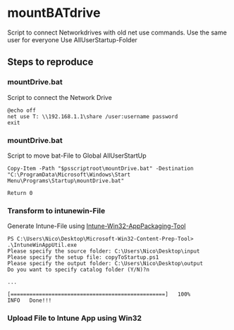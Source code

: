 # mountBATdrive
Script to connect Networkdrives with old net use commands. 
Use the same user for everyone 
Use AllUserStartup-Folder 

## Steps to reproduce
### mountDrive.bat
Script to connect the Network Drive
```
@echo off
net use T: \\192.168.1.1\share /user:username password
exit
```

### mountDrive.bat
Script to move bat-File to Global AllUserStartUp
```
Copy-Item -Path "$psscriptroot\mountDrive.bat" -Destination "C:\ProgramData\Microsoft\Windows\Start Menu\Programs\Startup\mountDrive.bat"

Return 0
```

### Transform to intunewin-File 
Generate Intune-File using [Intune-Win32-AppPackaging-Tool](https://github.com/microsoft/Intune-Win32-App-Packaging-Tool)
```
PS C:\Users\Nico\Desktop\Microsoft-Win32-Content-Prep-Tool> .\IntuneWinAppUtil.exe
Please specify the source folder: C:\Users\Nico\Desktop\input
Please specify the setup file: copyToStartup.ps1
Please specify the output folder: C:\Users\Nico\Desktop\output
Do you want to specify catalog folder (Y/N)?n

...

[=================================================]   100%  
INFO   Done!!!
```

### Upload File to Intune App using Win32
